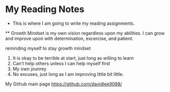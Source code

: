 # My Reading Notes

* This is where I am going to write my reading assignments. 

** Growth Mindset is my own vision regardless upon my ablilties. I can grow and improve upon with determination, excercise, and patient. 

reminding myself to stay growth mindset
1. It is okay to be terrible at start, just long as willing to learn
2. Can't help others unless I can help myself first
3. My own jounrey
4. No excuses, just long as I am improving little bit little.

My Github main page https://github.com/davidlee9088/
